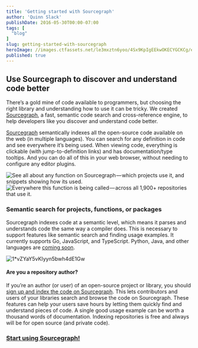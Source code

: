 ```yaml
---
title: 'Getting started with Sourcegraph'
author: 'Quinn Slack'
publishDate: 2016-05-30T00:00-07:00
tags: [
  "blog"
]
slug: getting-started-with-sourcegraph
heroImage: //images.ctfassets.net/le3mxztn6yoo/4Sx9KpIgEEkwOKECYGCKCg/e25a20e341684445c79c904bb11f40cc/1_L7rutXCP6us7mRu_5tEzGg.png
published: true
---
```




## Use Sourcegraph to discover and understand code better

There’s a gold mine of code available to programmers, but choosing the right library and understanding how to use it can be tricky. We created [Sourcegraph](https://sourcegraph.com), a fast, semantic code search and cross-reference engine, to help developers like you discover and understand code better.

[Sourcegraph](https://sourcegraph.com) semantically indexes all the open-source code available on the web (in multiple languages). You can search for any definition in code and see everywhere it’s being used. When viewing code, everything is clickable (with jump-to-definition links) and has documentation/type tooltips. And you can do all of this in your web browser, without needing to configure any editor plugins.

![See all about any function on Sourcegraph — which projects use it, and snippets showing how its used.](//images.contentful.com/le3mxztn6yoo/4Sx9KpIgEEkwOKECYGCKCg/e25a20e341684445c79c904bb11f40cc/1_L7rutXCP6us7mRu_5tEzGg.png)
![Everywhere this function is being called — across all 1,900+ repositories that use it.](//images.contentful.com/le3mxztn6yoo/39FtPTme76wQKEGYuGUK4U/b3f5e6207577b048cb6d357cebdbf35d/1_Wm0BzQkox30h_azYvZhKEw.png)

### Semantic search for projects, functions, or packages

Sourcegraph indexes code at a semantic level, which means it parses and understands code the same way a compiler does. This is necessary to support features like semantic search and finding usage examples. It currently supports Go, JavaScript, and TypeScript. Python, Java, and other languages are [coming soon](https://sourcegraph.com/beta).

![1*vZYaY5vKIyyn5bwh4dE1Gw](//images.contentful.com/le3mxztn6yoo/57PgJfXJj2kiGwIUoGy0As/cfc16d9cee87e58c26b582616ce052eb/1_vZYaY5vKIyyn5bwh4dE1Gw.png)

#### Are you a repository author?

If you’re an author (or user) of an open-source project or library, you should [sign up and index the code on Sourcegraph](https://sourcegraph.com). This lets contributors and users of your libraries search and browse the code on Sourcegraph. These features can help your users save hours by letting them quickly find and understand pieces of code. A single good usage example can be worth a thousand words of documentation. Indexing repositories is free and always will be for open source (and private code).

### [Start using Sourcegraph!](https://sourcegraph.com)
